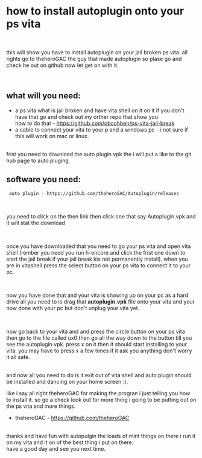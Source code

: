# how to install autoplugin onto your ps vita

<br>

<p>
this will show you have to install autoplugin on your jail broken ps vita. all rights go to theheroGAC the guy that made autoplugin so plase go and check he out on github now let get on with it. 
</p>


<br>

## what will you need:
   * a ps vita what is jail broken and have vita shell on it on it if you don't have that go and check out my orther repo that show you  
    how to do that - https://github.com/obcohben/ps-vita-jail-break
    <br> 
   * a cable to connect your vita to your p
     and a windows pc - i not sure if this will work on mac or linux. 
<br>
frist you need to download the auto plugin vpk the i will put a like to the git hub page to auto pluging. 
</br>

## software you need:

     auto plugin - https://github.com/theheroGAC/Autoplugin/releases

<br>

<p>
you need to click on the then link then click one that say Autoplugin.vpk and it will stat the download 
</p>

<br>

<p>
 once you have downloaded that you need to go your ps vita and open vita shell (rember you need you run h-encore and click the frist one down to start the jail break if your jail break kis not permanently install). when you are in vitashell press the select button on your ps vita to connect it to your pc. 
</P>

<br>

<p>
 now you have done that and your vita is showing up on your pc as a hard drive all you need to is drag that <b>autoplugin.vpk</b> file onto your vita and your now done with your pc but don't unplug your vita yet. 
</p>
 
 <br>
 
 <p>
 now go back to your vita and and press the circle button on your ps vita then go to the file called ux0 then go all the way down to the button till you see the autoplugin.vpk. press x on it then it should start installing to your vita. you may have to press x a few times if it ask you anything don't worry it all safe. 
</p>

<br>
 and now all you need to do is it exit out of vita shell and auto plugin should be installed and dancing on your home screen :). 
<br>
 
 <p>
 like i say all right theheroGAC for making the progran i just telling you how to install it. so go a check look out for more thing i going to be putting out on the ps vita and more things. 

* theheroGAC - https://github.com/theheroGAC

</p>

<br>
 thanks and have fun with autopulgin the loads of mint things on there i run it on my vita and it on of the best thing i put on there. 
 <br>
 have a good day and see you next time. 